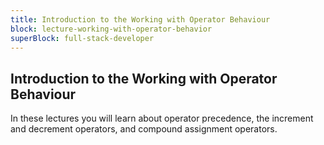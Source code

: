 ```yaml
---
title: Introduction to the Working with Operator Behaviour
block: lecture-working-with-operator-behavior
superBlock: full-stack-developer
---
```


## Introduction to the Working with Operator Behaviour

In these lectures you will learn about operator precedence, the increment and decrement operators, and compound assignment operators.
